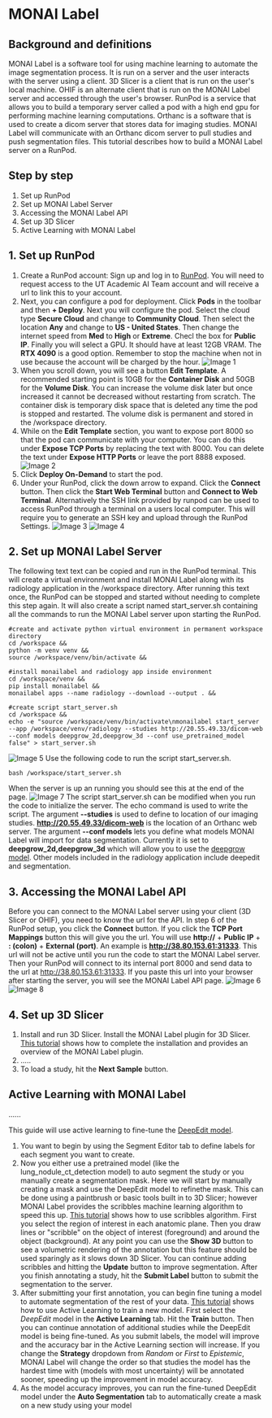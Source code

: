 # MONAI Label
## Background and definitions
MONAI Label is a software tool for using machine learning to automate the image segmentation process. It is run on a server and the user interacts with the server using a client. 3D Slicer is a client that is run on the user's local machine. OHIF is an alternate client that is run on the MONAI Label server and accessed through the user's browser. RunPod is a service that allows you to build a temporary server called a pod with a high end gpu for performing machine learning computations. Orthanc is a software that is used to create a dicom server that stores data for imaging studies. MONAI Label will communicate with an Orthanc dicom server to pull studies and push segmentation files. This tutorial describes how to build a MONAI Label server on a RunPod. 
## Step by step
1. Set up RunPod
2. Set up MONAI Label Server
3. Accessing the MONAI Label API
4. Set up 3D Slicer
6. Active Learning with MONAI Label
## 1. Set up RunPod
1. Create a RunPod account: Sign up and log in to [RunPod](https://www.runpod.io/). You will need to request access to the UT Academic AI Team account and will receive a url to link this to your account.
2. Next, you can configure a pod for deployment. Click **Pods** in the toolbar and then **+ Deploy**. Next you will configure the pod. Select the cloud type **Secure Cloud** and change to **Community Cloud**. Then select the location **Any** and change to **US - United States**. Then change the internet speed from **Med** to **High** or **Extreme**. Checl the box for **Public IP**. Finally you will select a GPU. It should have at least 12GB VRAM. The **RTX 4090** is a good option. Remember to stop the machine when not in use because the account will be charged by the hour.
![Image 1](images/tutorial_1.png)
3. When you scroll down, you will see a button **Edit Template**. A recommended starting point is 10GB for the **Container Disk** and 50GB for the **Volume Disk**. You can increase the volume disk later but once increased it cannot be decreased without restarting from scratch. The container disk is temporary disk space that is deleted any time the pod is stopped and restarted. The volume disk is permanent and stored in the /workspace directory. 
4. While on the **Edit Template** section, you want to expose port 8000 so that the pod can communicate with your computer. You can do this under **Expose TCP Ports** by replacing the text with 8000. You can delete the text under **Expose HTTP Ports** or leave the port 8888 exposed.
![Image 2](images/tutorial_2.png)
5. Click **Deploy On-Demand** to start the pod.
6. Under your RunPod, click the down arrow to expand. Click the **Connect** button. Then click the **Start Web Terminal** button and **Connect to Web Terminal**. Alternatively the SSH link provided by runpod can be used to access RunPod through a terminal on a users local computer. This will require you to generate an SSH key and upload through the RunPod Settings. 
![Image 3](images/tutorial_3.png)
![Image 4](images/tutorial_4.png)
## 2. Set up MONAI Label Server
The following text text can be copied and run in the RunPod terminal. This will create a virtual environment and install MONAI Label along with its radiology application in the /workspace directory. After running this text once, the RunPod can be stopped and started without needing to complete this step again. It will also create a script named start_server.sh containing all the commands to run the MONAI Label server upon starting the RunPod. 
```
#create and activate python virtual environment in permanent workspace directory
cd /workspace &&
python -m venv venv &&
source /workspace/venv/bin/activate &&

#install monailabel and radiology app inside environment
cd /workspace/venv &&
pip install monailabel &&
monailabel apps --name radiology --download --output . &&

#create script start_server.sh
cd /workspace &&
echo -e "source /workspace/venv/bin/activate\nmonailabel start_server --app /workspace/venv/radiology --studies http://20.55.49.33/dicom-web --conf models deepgrow_2d,deepgrow_3d --conf use_pretrained_model false" > start_server.sh
```
![Image 5](images/tutorial_5.png)
Use the following code to run the script start_server.sh.
```
bash /workspace/start_server.sh
```
When the server is up an running you should see this at the end of the page.
![Image 7](images/tutorial_7.png)
The script start_server.sh can be modified when you run the code to initialize the server. The echo command is used to write the script. The argument **--studies** is used to define to location of our imaging studies. **http://20.55.49.33/dicom-web** is the location of an Orthanc web server. The argument **--conf models** lets you define what models MONAI Label will import for data segmentation. Currently it is set to **deepgrow_2d,deepgrow_3d** which will allow you to use the [deepgrow model](https://github.com/Project-MONAI/MONAILabel/tree/main/sample-apps/radiology#deepgrow). Other models included in the radiology application include deepedit and segmentation. 
## 3. Accessing the MONAI Label API
Before you can connect to the MONAI Label server using your client (3D Slicer or OHIF), you need to know the url for the API. In step 6 of the RunPod setup, you click the **Connect** button. If you click the **TCP Port Mappings** button this will give you the url. You will use **http://** + **Public IP** + **: (colon)** + **External (port)**. An example is **http://38.80.153.61:31333**. This url will not be active until you run the code to start the MONAI Label server. Then your RunPod will connect to its internal port 8000 and send data to the url at http://38.80.153.61:31333. If you paste this url into your browser after starting the server, you will see the MONAI Label API page. 
![Image 6](images/tutorial_6.png)
![Image 8](images/tutorial_8.png)
## 4. Set up 3D Slicer
1. Install and run 3D Slicer. Install the MONAI Label plugin for 3D Slicer. [This tutorial](https://www.youtube.com/watch?v=KjwuFx0pTXU&list=PLtoSVSQ2XzyD4lc-lAacFBzOdv5Ou-9IA&index=2) shows how to complete the installation and provides an overview of the MONAI Label plugin.
3. .....
5. To load a study, hit the **Next Sample** button.
## Active Learning with MONAI Label

......

This guide will use active learning to fine-tune the [DeepEdit model](https://arxiv.org/pdf/2305.10655). 
1. You want to begin by using the Segment Editor tab to define labels for each segment you want to create. 
2. Now you either use a pretrained model (like the lung_nodule_ct_detection model) to auto segment the study or you manually create a segmentation mask. Here we will start by manually creating a mask and use the DeepEdit model to refinethe mask. This can be done using a paintbrush or basic tools built in to 3D Slicer; however MONAI Label provides the scribbles machine learning algorithm to speed this up. [This tutorial](https://www.youtube.com/watch?v=Wxmo7MVc7hI&list=PLtoSVSQ2XzyD4lc-lAacFBzOdv5Ou-9IA&index=4) shows how to use scribbles algorithm. First you select the region of interest in each anatomic plane. Then you draw lines or "scribble" on the object of interest (foreground) and around the object (background). At any point you can use the **Show 3D** button to see a volumetric rendering of the annotation but this feature should be used sparingly as it slows down 3D Slicer. You can continue adding scribbles and hitting the **Update** button to improve segmentation. After you finish annotating a study, hit the **Submit Label** button to submit the segmentation to the server.
3. After submitting your first annotation, you can begin fine tuning a model to automate segmentation of the rest of your data. [This tutorial](https://www.youtube.com/watch?v=3HTh2dqZqew&list=PLtoSVSQ2XzyD4lc-lAacFBzOdv5Ou-9IA&index=3) shows how to use Active Learning to train a new model. First select the _DeepEdit_ model in the **Active Learning** tab. Hit the **Train** button. Then you can continue annotation of additional studies while the DeepEdit model is being fine-tuned. As you submit labels, the model will improve and the accuracy bar in the Active Learning section will increase. If you change the **Strategy** dropdown from _Random_ or _First_ to _Epistemic_, MONAI Label will change the order so that studies the model has the hardest time with (models with most uncertainty) will be annotated sooner, speeding up the improvement in model accuracy.
4. As the model accuracy improves, you can run the fine-tuned DeepEdit model under the **Auto Segmentation** tab to automatically create a mask on a new study using your model 
